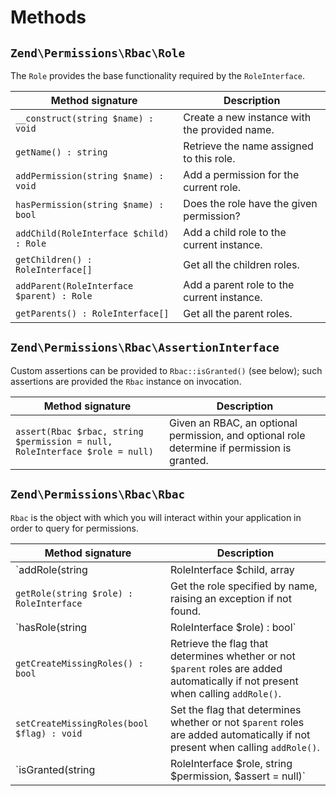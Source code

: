 # Methods

## `Zend\Permissions\Rbac\Role`

The `Role` provides the base functionality required by the `RoleInterface`.

Method signature                          | Description
------------------------------------------| -----------
`__construct(string $name) : void`        | Create a new instance with the provided name.
`getName() : string`                      | Retrieve the name assigned to this role.
`addPermission(string $name) : void`      | Add a permission for the current role.
`hasPermission(string $name) : bool`      | Does the role have the given permission?
`addChild(RoleInterface $child) : Role`   | Add a child role to the current instance.
`getChildren() : RoleInterface[]`         | Get all the children roles.
`addParent(RoleInterface $parent) : Role` | Add a parent role to the current instance.
`getParents() : RoleInterface[]`          | Get all the parent roles.

## `Zend\Permissions\Rbac\AssertionInterface`

Custom assertions can be provided to `Rbac::isGranted()` (see below); such
assertions are provided the `Rbac` instance on invocation.

Method signature                                                            | Description
--------------------------------------------------------------------------- | -----------
`assert(Rbac $rbac, string $permission = null, RoleInterface $role = null)` | Given an RBAC, an optional permission, and optional role determine if permission is granted.

## `Zend\Permissions\Rbac\Rbac`

`Rbac` is the object with which you will interact within your application in
order to query for permissions.

Method signature                                                            | Description
--------------------------------------------------------------------------- | -----------
`addRole(string|RoleInterface $child, array|RoleInterface $parents = null)` | Add a role to the RBAC. If `$parents` is non-null, the `$child` is also added to any parents provided.
`getRole(string $role) : RoleInterface`                                     | Get the role specified by name, raising an exception if not found.
`hasRole(string|RoleInterface $role) : bool`                                | Recursively queries the RBAC for the given role, returning `true` if found, `false` otherwise.
`getCreateMissingRoles() : bool`                                            | Retrieve the flag that determines whether or not `$parent` roles are added automatically if not present when calling `addRole()`.
`setCreateMissingRoles(bool $flag) : void`                                  | Set the flag that determines whether or not `$parent` roles are added automatically if not present when calling `addRole()`.
`isGranted(string|RoleInterface $role, string $permission, $assert = null)` | Determine if the role has the given permission. If `$assert` is provided and either an `AssertInterface` instance or callable, it will be queried before checking against the given role.
